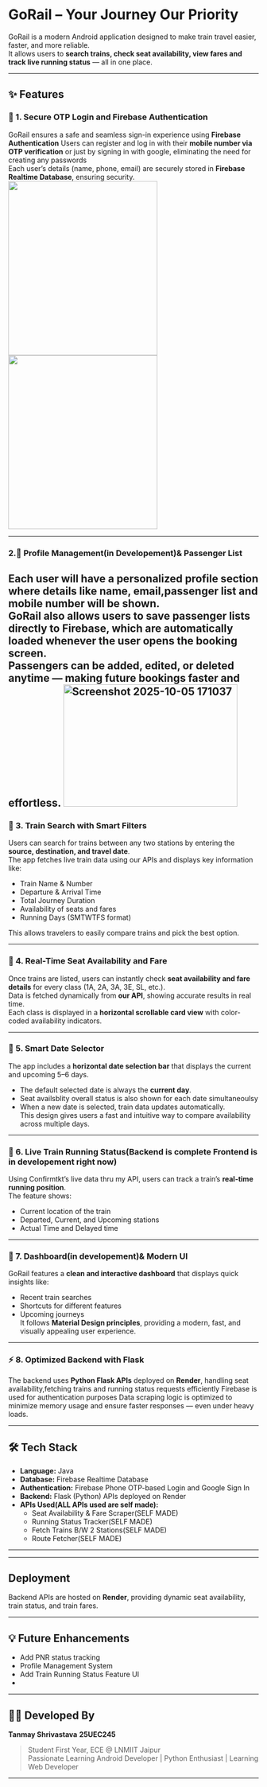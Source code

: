 # GoRail – Your Journey Our Priority

GoRail is a modern Android application designed to make train travel easier, faster, and more reliable.  
It allows users to **search trains, check seat availability, view fares and track live running status** — all in one place.

---

## ✨ Features

###  🔐 1. Secure OTP Login and Firebase Authentication
GoRail ensures a safe and seamless sign-in experience using **Firebase Authentication** 
Users can register and log in with their **mobile number via OTP verification** or just by signing in with google, eliminating the need for creating any passwords  
Each user’s details (name, phone, email) are securely stored in **Firebase Realtime Database**, ensuring security.
<img width="300" height="350" src="https://github.com/user-attachments/assets/50148967-7fe8-400a-bf35-8ceeb338c0f4"/> <img width="300" height="350" src="https://github.com/user-attachments/assets/49ee831e-c8b2-41c0-8c67-68fbc89dafe8"/>




---

### 2.👤 Profile Management(in Developement)& Passenger List
Each user will have a personalized **profile section** where details like name, email,passenger list and mobile number will be shown.  
GoRail also allows users to **save passenger lists** directly to Firebase, which are automatically loaded whenever the user opens the booking screen.  
Passengers can be **added, edited, or deleted** anytime — making future bookings faster and effortless.
<img width="350" height="246" alt="Screenshot 2025-10-05 171037" src="https://github.com/user-attachments/assets/dedc6bac-9b96-462f-8060-f416ec1905dd" />
---

### 🚉 3. Train Search with Smart Filters
Users can search for trains between any two stations by entering the **source, destination, and travel date**.  
The app fetches live train data using our APIs and displays key information like:
- Train Name & Number
- Departure & Arrival Time
- Total Journey Duration
- Availability of seats and fares
- Running Days (SMTWTFS format)

This allows travelers to easily compare trains and pick the best option.

---

### 💺 4. Real-Time Seat Availability and Fare
Once trains are listed, users can instantly check **seat availability and fare details** for every class (1A, 2A, 3A, 3E, SL, etc.).  
Data is fetched dynamically from **our API**, showing accurate results in real time.  
Each class is displayed in a **horizontal scrollable card view** with color-coded availability indicators.

---

### 📅 5. Smart Date Selector
The app includes a **horizontal date selection bar** that displays the current and upcoming 5–6 days.
- The default selected date is always the **current day**.
- Seat availsblity overall status is also shown for each date simultaneoulsy
- When a new date is selected, train data updates automatically.  
  This design gives users a fast and intuitive way to compare availability across multiple days.

---

### 🚀 6. Live Train Running Status(Backend is complete Frontend is in developement right now)
Using Confirmtkt’s live data thru my API, users can track a train’s **real-time running position**.  
The feature shows:
- Current location of the train
- Departed, Current, and Upcoming stations
- Actual Time and Delayed time
  

---

### 🧭 7. Dashboard(in developement)& Modern UI
GoRail features a **clean and interactive dashboard** that displays quick insights like:
- Recent train searches
- Shortcuts for different features
- Upcoming journeys  
  It follows **Material Design principles**, providing a modern, fast, and visually appealing user experience.

---

### ⚡ 8. Optimized Backend with Flask
The backend uses **Python Flask APIs** deployed on **Render**, handling seat availability,fetching trains and running status requests efficiently
Firebase is used for authentication purposes
Data scraping logic is optimized to minimize memory usage and ensure faster responses — even under heavy loads.

---

## 🛠️ Tech Stack
- **Language:** Java
- **Database:** Firebase Realtime Database
- **Authentication:** Firebase Phone OTP-based Login and Google Sign In
- **Backend:** Flask (Python) APIs deployed on Render
- **APIs Used(ALL APIs used are self made):**
    - Seat Availability & Fare Scraper(SELF MADE)
    - Running Status Tracker(SELF MADE)
    - Fetch Trains B/W 2 Stations(SELF MADE)
    - Route Fetcher(SELF MADE)
  

---


---

## Deployment
Backend APIs are hosted on **Render**, providing dynamic seat availability, train status, and train fares.

---

## 💡 Future Enhancements
- Add PNR status tracking
- Profile Management System
- Add Train Running Status Feature UI
- 

---

## 🧑‍💻 Developed By
**Tanmay Shrivastava**
**25UEC245**
> Student First Year, ECE @ LNMIIT Jaipur  
> Passionate Learning Android Developer | Python Enthusiast | Learning Web Developer

---

